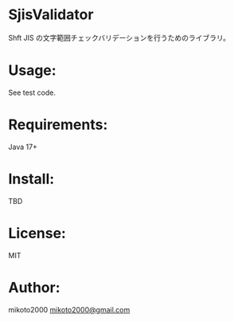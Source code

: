 # SjisValidator

Shft JIS の文字範囲チェックバリデーションを行うためのライブラリ。


# Usage:

See test code.


# Requirements:

Java 17+


# Install:

TBD

# License:

MIT

# Author:

mikoto2000 <mikoto2000@gmail.com>

